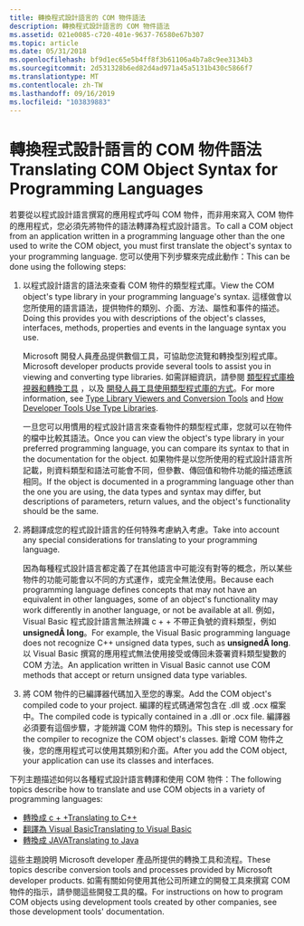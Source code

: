 ```yaml
---
title: 轉換程式設計語言的 COM 物件語法
description: 轉換程式設計語言的 COM 物件語法
ms.assetid: 021e0085-c720-401e-9637-76580e67b307
ms.topic: article
ms.date: 05/31/2018
ms.openlocfilehash: bf9d1ec65e5b4ff8f3b61106a4b7a8c9ee3134b3
ms.sourcegitcommit: 2d531328b6ed82d4ad971a45a5131b430c5866f7
ms.translationtype: MT
ms.contentlocale: zh-TW
ms.lasthandoff: 09/16/2019
ms.locfileid: "103839883"
---
```

# <a name="translating-com-object-syntax-for-programming-languages"></a><span data-ttu-id="c30a5-103">轉換程式設計語言的 COM 物件語法</span><span class="sxs-lookup"><span data-stu-id="c30a5-103">Translating COM Object Syntax for Programming Languages</span></span>

<span data-ttu-id="c30a5-104">若要從以程式設計語言撰寫的應用程式呼叫 COM 物件，而非用來寫入 COM 物件的應用程式，您必須先將物件的語法轉譯為程式設計語言。</span><span class="sxs-lookup"><span data-stu-id="c30a5-104">To call a COM object from an application written in a programming language other than the one used to write the COM object, you must first translate the object's syntax to your programming language.</span></span> <span data-ttu-id="c30a5-105">您可以使用下列步驟來完成此動作：</span><span class="sxs-lookup"><span data-stu-id="c30a5-105">This can be done using the following steps:</span></span>

1.  <span data-ttu-id="c30a5-106">以程式設計語言的語法來查看 COM 物件的類型程式庫。</span><span class="sxs-lookup"><span data-stu-id="c30a5-106">View the COM object's type library in your programming language's syntax.</span></span> <span data-ttu-id="c30a5-107">這樣做會以您所使用的語言語法，提供物件的類別、介面、方法、屬性和事件的描述。</span><span class="sxs-lookup"><span data-stu-id="c30a5-107">Doing this provides you with descriptions of the object's classes, interfaces, methods, properties and events in the language syntax you use.</span></span>

    <span data-ttu-id="c30a5-108">Microsoft 開發人員產品提供數個工具，可協助您流覽和轉換型別程式庫。</span><span class="sxs-lookup"><span data-stu-id="c30a5-108">Microsoft developer products provide several tools to assist you in viewing and converting type libraries.</span></span> <span data-ttu-id="c30a5-109">如需詳細資訊，請參閱 [類型程式庫檢視器和轉換工具](type-library-viewers-and-conversion-tools.md) ，以及 [開發人員工具使用類型程式庫的方式](how-developer-tools-use-type-libraries.md)。</span><span class="sxs-lookup"><span data-stu-id="c30a5-109">For more information, see [Type Library Viewers and Conversion Tools](type-library-viewers-and-conversion-tools.md) and [How Developer Tools Use Type Libraries](how-developer-tools-use-type-libraries.md).</span></span>

    <span data-ttu-id="c30a5-110">一旦您可以用慣用的程式設計語言來查看物件的類型程式庫，您就可以在物件的檔中比較其語法。</span><span class="sxs-lookup"><span data-stu-id="c30a5-110">Once you can view the object's type library in your preferred programming language, you can compare its syntax to that in the documentation for the object.</span></span> <span data-ttu-id="c30a5-111">如果物件是以您所使用的程式設計語言所記載，則資料類型和語法可能會不同，但參數、傳回值和物件功能的描述應該相同。</span><span class="sxs-lookup"><span data-stu-id="c30a5-111">If the object is documented in a programming language other than the one you are using, the data types and syntax may differ, but descriptions of parameters, return values, and the object's functionality should be the same.</span></span>

2.  <span data-ttu-id="c30a5-112">將翻譯成您的程式設計語言的任何特殊考慮納入考慮。</span><span class="sxs-lookup"><span data-stu-id="c30a5-112">Take into account any special considerations for translating to your programming language.</span></span>

    <span data-ttu-id="c30a5-113">因為每種程式設計語言都定義了在其他語言中可能沒有對等的概念，所以某些物件的功能可能會以不同的方式運作，或完全無法使用。</span><span class="sxs-lookup"><span data-stu-id="c30a5-113">Because each programming language defines concepts that may not have an equivalent in other languages, some of an object's functionality may work differently in another language, or not be available at all.</span></span> <span data-ttu-id="c30a5-114">例如，Visual Basic 程式設計語言無法辨識 c + + 不帶正負號的資料類型，例如 **unsignedÂ long**。</span><span class="sxs-lookup"><span data-stu-id="c30a5-114">For example, the Visual Basic programming language does not recognize C++ unsigned data types, such as **unsignedÂ long**.</span></span> <span data-ttu-id="c30a5-115">以 Visual Basic 撰寫的應用程式無法使用接受或傳回未簽署資料類型變數的 COM 方法。</span><span class="sxs-lookup"><span data-stu-id="c30a5-115">An application written in Visual Basic cannot use COM methods that accept or return unsigned data type variables.</span></span>

3.  <span data-ttu-id="c30a5-116">將 COM 物件的已編譯器代碼加入至您的專案。</span><span class="sxs-lookup"><span data-stu-id="c30a5-116">Add the COM object's compiled code to your project.</span></span> <span data-ttu-id="c30a5-117">編譯的程式碼通常包含在 .dll 或 .ocx 檔案中。</span><span class="sxs-lookup"><span data-stu-id="c30a5-117">The compiled code is typically contained in a .dll or .ocx file.</span></span> <span data-ttu-id="c30a5-118">編譯器必須要有這個步驟，才能辨識 COM 物件的類別。</span><span class="sxs-lookup"><span data-stu-id="c30a5-118">This step is necessary for the compiler to recognize the COM object's classes.</span></span> <span data-ttu-id="c30a5-119">新增 COM 物件之後，您的應用程式可以使用其類別和介面。</span><span class="sxs-lookup"><span data-stu-id="c30a5-119">After you add the COM object, your application can use its classes and interfaces.</span></span>

<span data-ttu-id="c30a5-120">下列主題描述如何以各種程式設計語言轉譯和使用 COM 物件：</span><span class="sxs-lookup"><span data-stu-id="c30a5-120">The following topics describe how to translate and use COM objects in a variety of programming languages:</span></span>

-   [<span data-ttu-id="c30a5-121">轉換成 c + +</span><span class="sxs-lookup"><span data-stu-id="c30a5-121">Translating to C++</span></span>](translating-to-c--.md)
-   [<span data-ttu-id="c30a5-122">翻譯為 Visual Basic</span><span class="sxs-lookup"><span data-stu-id="c30a5-122">Translating to Visual Basic</span></span>](translating-to-visual-basic.md)
-   [<span data-ttu-id="c30a5-123">轉換成 JAVA</span><span class="sxs-lookup"><span data-stu-id="c30a5-123">Translating to Java</span></span>](translating-to-java.md)

<span data-ttu-id="c30a5-124">這些主題說明 Microsoft developer 產品所提供的轉換工具和流程。</span><span class="sxs-lookup"><span data-stu-id="c30a5-124">These topics describe conversion tools and processes provided by Microsoft developer products.</span></span> <span data-ttu-id="c30a5-125">如需有關如何使用其他公司所建立的開發工具來撰寫 COM 物件的指示，請參閱這些開發工具的檔。</span><span class="sxs-lookup"><span data-stu-id="c30a5-125">For instructions on how to program COM objects using development tools created by other companies, see those development tools' documentation.</span></span>

 

 




